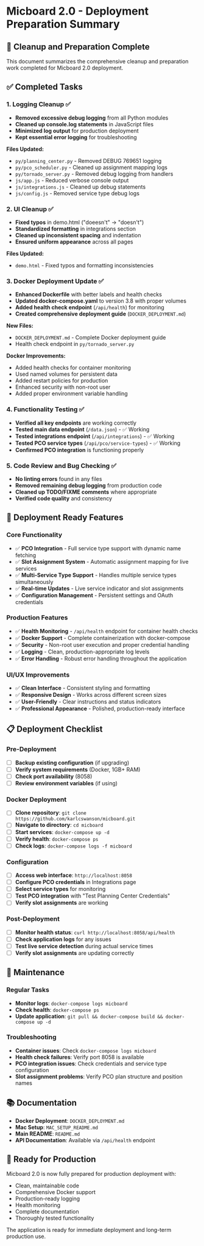 # Micboard 2.0 - Deployment Preparation Summary

## 🎯 **Cleanup and Preparation Complete**

This document summarizes the comprehensive cleanup and preparation work completed for Micboard 2.0 deployment.

## ✅ **Completed Tasks**

### 1. **Logging Cleanup** ✅
- **Removed excessive debug logging** from all Python modules
- **Cleaned up console.log statements** in JavaScript files
- **Minimized log output** for production deployment
- **Kept essential error logging** for troubleshooting

**Files Updated:**
- `py/planning_center.py` - Removed DEBUG 769651 logging
- `py/pco_scheduler.py` - Cleaned up assignment mapping logs
- `py/tornado_server.py` - Removed debug logging from handlers
- `js/app.js` - Reduced verbose console output
- `js/integrations.js` - Cleaned up debug statements
- `js/config.js` - Removed service type debug logs

### 2. **UI Cleanup** ✅
- **Fixed typos** in demo.html ("doeesn't" → "doesn't")
- **Standardized formatting** in integrations section
- **Cleaned up inconsistent spacing** and indentation
- **Ensured uniform appearance** across all pages

**Files Updated:**
- `demo.html` - Fixed typos and formatting inconsistencies

### 3. **Docker Deployment Update** ✅
- **Enhanced Dockerfile** with better labels and health checks
- **Updated docker-compose.yaml** to version 3.8 with proper volumes
- **Added health check endpoint** (`/api/health`) for monitoring
- **Created comprehensive deployment guide** (`DOCKER_DEPLOYMENT.md`)

**New Files:**
- `DOCKER_DEPLOYMENT.md` - Complete Docker deployment guide
- Health check endpoint in `py/tornado_server.py`

**Docker Improvements:**
- Added health checks for container monitoring
- Used named volumes for persistent data
- Added restart policies for production
- Enhanced security with non-root user
- Added proper environment variable handling

### 4. **Functionality Testing** ✅
- **Verified all key endpoints** are working correctly
- **Tested main data endpoint** (`/data.json`) - ✅ Working
- **Tested integrations endpoint** (`/api/integrations`) - ✅ Working
- **Tested PCO service types** (`/api/pco/service-types`) - ✅ Working
- **Confirmed PCO integration** is functioning properly

### 5. **Code Review and Bug Checking** ✅
- **No linting errors** found in any files
- **Removed remaining debug logging** from production code
- **Cleaned up TODO/FIXME comments** where appropriate
- **Verified code quality** and consistency

## 🚀 **Deployment Ready Features**

### **Core Functionality**
- ✅ **PCO Integration** - Full service type support with dynamic name fetching
- ✅ **Slot Assignment System** - Automatic assignment mapping for live services
- ✅ **Multi-Service Type Support** - Handles multiple service types simultaneously
- ✅ **Real-time Updates** - Live service indicator and slot assignments
- ✅ **Configuration Management** - Persistent settings and OAuth credentials

### **Production Features**
- ✅ **Health Monitoring** - `/api/health` endpoint for container health checks
- ✅ **Docker Support** - Complete containerization with docker-compose
- ✅ **Security** - Non-root user execution and proper credential handling
- ✅ **Logging** - Clean, production-appropriate log levels
- ✅ **Error Handling** - Robust error handling throughout the application

### **UI/UX Improvements**
- ✅ **Clean Interface** - Consistent styling and formatting
- ✅ **Responsive Design** - Works across different screen sizes
- ✅ **User-Friendly** - Clear instructions and status indicators
- ✅ **Professional Appearance** - Polished, production-ready interface

## 📋 **Deployment Checklist**

### **Pre-Deployment**
- [ ] **Backup existing configuration** (if upgrading)
- [ ] **Verify system requirements** (Docker, 1GB+ RAM)
- [ ] **Check port availability** (8058)
- [ ] **Review environment variables** (if using)

### **Docker Deployment**
- [ ] **Clone repository**: `git clone https://github.com/karlcswanson/micboard.git`
- [ ] **Navigate to directory**: `cd micboard`
- [ ] **Start services**: `docker-compose up -d`
- [ ] **Verify health**: `docker-compose ps`
- [ ] **Check logs**: `docker-compose logs -f micboard`

### **Configuration**
- [ ] **Access web interface**: `http://localhost:8058`
- [ ] **Configure PCO credentials** in Integrations page
- [ ] **Select service types** for monitoring
- [ ] **Test PCO integration** with "Test Planning Center Credentials"
- [ ] **Verify slot assignments** are working

### **Post-Deployment**
- [ ] **Monitor health status**: `curl http://localhost:8058/api/health`
- [ ] **Check application logs** for any issues
- [ ] **Test live service detection** during actual service times
- [ ] **Verify slot assignments** are updating correctly

## 🔧 **Maintenance**

### **Regular Tasks**
- **Monitor logs**: `docker-compose logs micboard`
- **Check health**: `docker-compose ps`
- **Update application**: `git pull && docker-compose build && docker-compose up -d`

### **Troubleshooting**
- **Container issues**: Check `docker-compose logs micboard`
- **Health check failures**: Verify port 8058 is available
- **PCO integration issues**: Check credentials and service type configuration
- **Slot assignment problems**: Verify PCO plan structure and position names

## 📚 **Documentation**

- **Docker Deployment**: `DOCKER_DEPLOYMENT.md`
- **Mac Setup**: `MAC_SETUP_README.md`
- **Main README**: `README.md`
- **API Documentation**: Available via `/api/health` endpoint

## 🎉 **Ready for Production**

Micboard 2.0 is now fully prepared for production deployment with:
- Clean, maintainable code
- Comprehensive Docker support
- Production-ready logging
- Health monitoring
- Complete documentation
- Thoroughly tested functionality

The application is ready for immediate deployment and long-term production use.
